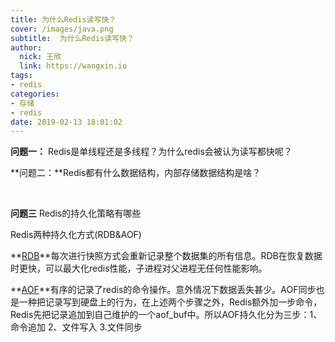 ```yaml
---
title: 为什么Redis读写快？
cover: /images/java.png
subtitle:  为什么Redis读写快？
author: 
  nick: 王欣
  link: https://wangxin.io
tags: 
- redis
categories: 
- 存储
- redis
date: 2019-02-13 18:01:02  
---
```

**问题一：** Redis是单线程还是多线程？为什么redis会被认为读写都快呢？

  

**问题二：**Redis都有什么数据结构，内部存储数据结构是啥？

​       

**问题三**  Redis的持久化策略有哪些

Redis两种持久化方式(RDB&AOF) 

**[RDB](https://github.com/sripathikrishnan/redis-rdb-tools/wiki/Redis-RDB-Dump-File-Format)**每次进行快照方式会重新记录整个数据集的所有信息。RDB在恢复数据时更快，可以最大化redis性能，子进程对父进程无任何性能影响。

**[AOF](https://redis.io/topics/persistence)**有序的记录了redis的命令操作。意外情况下数据丢失甚少。AOF同步也是一种把记录写到硬盘上的行为，在上述两个步骤之外，Redis额外加一步命令，Redis先把记录追加到自己维护的一个aof_buf中。所以AOF持久化分为三步：1、命令追加 2、文件写入 3.文件同步





 